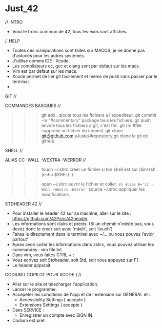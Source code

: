 # Just_42

// INTRO

* Voici le tronc commun de 42, tous les exos sont affiches.

/. HELP

* Toutes ces manipulations sont faites sur MACOS, je ne donne pas d'astuces pour les autres systèmes.
* J'utilise comme IDE : Xcode.
* Les compilateurs cc, gcc et clang sont par defaut sur les macs.
* Vim est par defaut sur les macs.
* Xcode permet de lier git facilement et meme de push sans passer par le terminal.
* 


GIT //

COMMANDES BASIQUES //

>>> git add .
	ajoute tous les fichiers a l'expediteur.
>>> git commit -m "#commentary"
	package tous les fichiers.
>>> git push
	envoie tous les fichiers a git, c'est fini.
>>> git rm #file
	supprime un fichier du commit.
>>> git clone git@github.com:yJuste/#repository.git
	clone le git de github.

SHELL //

ALIAS CC -WALL -WEXTRA -WERROR //

>>> touch ~/.shrc
	creer un fichier si ton shell est sur /bin/zsh (echo $SHELL )

>>> open ~/.shrc
	ouvrir le fichier et coller.
	``` sh
	alias W='cc -Wall -Wextra -Werror'
	```
>>> source ~/.shrc
	appliquer les modifications.

STDHEADER 42 //

* Pour installer le header 42 sur sa machine, aller sur le site :
	https://github.com/42Paris/42header
* Les informations sont clairs et precis. (Si un chemin n'existe pas, vous devez donc le creer soit avec 'mkdir', soit 'touch')
* Faites le directement dans le terminal avec ~/... ou vous pouvez l'avoir partout'
* Apres avoir coller les informations dans zshrc, vous pouvez utiliser les commandes :
	vim file.txt
* Dans vim, vous faites CTRL + :
* Vous ecrivez soit Stdheader, soit Std, soit vous appuyez sur F1.
* Le header apparait.


CODIUM ( COPILOT POUR XCODE ) //

* Aller sur le site et telecharger l'application.
* Lancer le programme.
* Accepeter les conditions de l'app et de l'extension sur GENERAL et :
	- Accessibility Settings ( accepte )
	- Extensions Settings ( accepte )
* Dans SERVICE :
	- Enregistrer un compte avec SIGN IN.
* Codium est pret.
